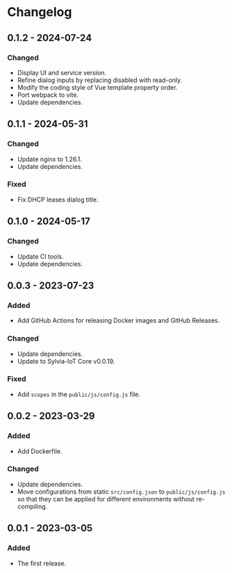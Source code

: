 # Changelog

## 0.1.2 - 2024-07-24

### Changed

- Display UI and service version.
- Refine dialog inputs by replacing disabled with read-only.
- Modify the coding style of Vue template property order.
- Port webpack to vite.
- Update dependencies.

## 0.1.1 - 2024-05-31

### Changed

- Update nginx to 1.26.1.
- Update dependencies.

### Fixed

- Fix DHCP leases dialog title.

## 0.1.0 - 2024-05-17

### Changed

- Update CI tools.
- Update dependencies.

## 0.0.3 - 2023-07-23

### Added

- Add GitHub Actions for releasing Docker images and GitHub Releases.

### Changed

- Update dependencies.
- Update to Sylvia-IoT Core v0.0.19.

### Fixed

- Add `scopes` in the `public/js/config.js` file.

## 0.0.2 - 2023-03-29

### Added

- Add Dockerfile.

### Changed

- Update dependencies.
- Move configurations from static `src/config.json` to `public/js/config.js` so that they can be applied for different environments without re-compiling.

## 0.0.1 - 2023-03-05

### Added

- The first release.
